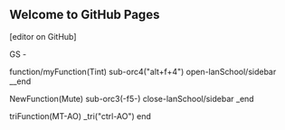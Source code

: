 ## Welcome to GitHub Pages
[editor on GitHub]

GS -

function/myFunction(Tint)
sub-orc4("alt+f+4")
open-lanSchool/sidebar
__end

NewFunction(Mute)
sub-orc3(-f5-)
close-lanSchool/sidebar
_end

triFunction(MT-AO)
_tri("ctrl-AO")
end








